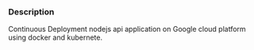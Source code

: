 ### Description
Continuous Deployment nodejs api application on Google cloud platform using docker and kubernete.
